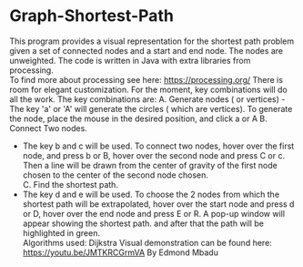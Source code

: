 # Graph-Shortest-Path
This program provides a visual representation for the shortest path problem given a set of connected nodes and a start and end node. The nodes are unweighted. 
The code is written in Java with extra libraries from processing.  
To find more about processing see here: https://processing.org/ There is room for elegant customization. For the moment, key combinations will do all the work.  The key combinations are: 
A. Generate nodes ( or vertices)
-The key 'a' or 'A' will generate the circles ( which are vertices). To generate the node, place the mouse in the desired position, and click a or A
B. Connect Two nodes. 
- The key b and c will be used. To connect two nodes, hover over the first node, and press b or B, hover over the second node and press C or c. Then a line will be drawn from the center of gravity    of the first node chosen to the center of the second node chosen.  
C. Find the shortest path.  
- The key d and e will be used. To choose the 2 nodes from which the shortest path will be extrapolated, hover over the start node and press  d or D, hover over the end node and press E or R.   A pop-up window will appear showing the shortest path. and after that the path will be highlighted in green.  
Algorithms used: Dijkstra 
Visual demonstration can be found here: https://youtu.be/JMTKRCGrmVA
By Edmond Mbadu
